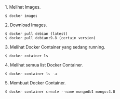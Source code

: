		
<p>1. Melihat Images.</p>
<pre class="wp-block-code"><code class="">$ docker images</code></pre>

<p>2. Download Images.</p>
<pre class="wp-block-code"><code class="">$ docker pull debian (latest)
$ docker pull debian:9.8 (certain version)</code></pre>

<p>3. Melihat Docker Container yang sedang running.</p>
<pre class="wp-block-code"><code class="">$ docker cotainer ls</code></pre>

<p>4. Melihat semua list Docker Container.</p>
<pre class="wp-block-code"><code class="">$ docker container ls -a</code></pre>

<p>5. Membuat Docker Container.</p>
<pre class="wp-block-code"><code class="">$ docker container create --name mongodb1 mongo:4.0</code></pre>

